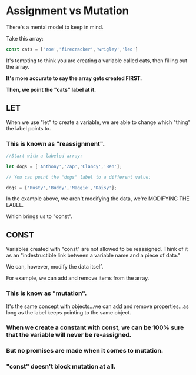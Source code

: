 # Assignment vs Mutation

There's a mental model to keep in mind.

Take this array:

```js
const cats = ['zoe','firecracker','wrigley','leo']
```
It's tempting to think you are creating a variable called cats, then filling out the array.

**It's more accurate to say the array gets created FIRST.**

**Then, we point the "cats" label at it.**

## LET

When we use "let" to create a variable,
we are able to change which "thing" the label points to.

### This is known as "reassignment".

```js
//Start with a labeled array:

let dogs = ['Anthony','Zap','Clancy','Ben'];

// You can point the "dogs" label to a different value:

dogs = ['Rusty','Buddy','Maggie','Daisy'];

```
In the example above, we aren't modifying the data, we're MODIFYING THE LABEL.

Which brings us to "const".

## CONST

Variables created with "const" are not allowed to be reassigned.
Think of it as an  "indestructible link between a variable name and a piece of data."

We can, however, modify the data itself.

For example, we can add and remove items from the array.

### This is know as "mutation".

It's the same concept with objects...we can add and remove properties...as long as the label keeps pointing to the 
same object.

### When we create a constant with const, we can be 100% sure that the variable will never be re-assigned.
### But no promises are made when it comes to mutation. 
### "const" doesn't block mutation at all.
